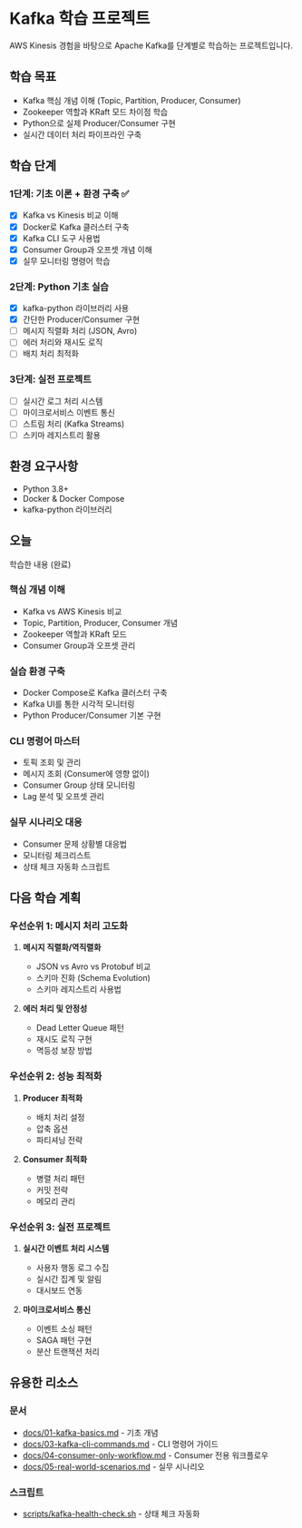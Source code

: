 # Kafka 학습 프로젝트

AWS Kinesis 경험을 바탕으로 Apache Kafka를 단계별로 학습하는 프로젝트입니다.

## 학습 목표
- Kafka 핵심 개념 이해 (Topic, Partition, Producer, Consumer)
- Zookeeper 역할과 KRaft 모드 차이점 학습
- Python으로 실제 Producer/Consumer 구현
- 실시간 데이터 처리 파이프라인 구축

## 학습 단계

### 1단계: 기초 이론 + 환경 구축 ✅
- [x] Kafka vs Kinesis 비교 이해
- [x] Docker로 Kafka 클러스터 구축
- [x] Kafka CLI 도구 사용법
- [x] Consumer Group과 오프셋 개념 이해
- [x] 실무 모니터링 명령어 학습

### 2단계: Python 기초 실습
- [x] kafka-python 라이브러리 사용
- [x] 간단한 Producer/Consumer 구현
- [ ] 메시지 직렬화 처리 (JSON, Avro)
- [ ] 에러 처리와 재시도 로직
- [ ] 배치 처리 최적화

### 3단계: 실전 프로젝트
- [ ] 실시간 로그 처리 시스템
- [ ] 마이크로서비스 이벤트 통신
- [ ] 스트림 처리 (Kafka Streams)
- [ ] 스키마 레지스트리 활용

## 환경 요구사항
- Python 3.8+
- Docker & Docker Compose
- kafka-python 라이브러리
## 오늘
 학습한 내용 (완료)

### 핵심 개념 이해
- Kafka vs AWS Kinesis 비교
- Topic, Partition, Producer, Consumer 개념
- Zookeeper 역할과 KRaft 모드
- Consumer Group과 오프셋 관리

### 실습 환경 구축
- Docker Compose로 Kafka 클러스터 구축
- Kafka UI를 통한 시각적 모니터링
- Python Producer/Consumer 기본 구현

### CLI 명령어 마스터
- 토픽 조회 및 관리
- 메시지 조회 (Consumer에 영향 없이)
- Consumer Group 상태 모니터링
- Lag 분석 및 오프셋 관리

### 실무 시나리오 대응
- Consumer 문제 상황별 대응법
- 모니터링 체크리스트
- 상태 체크 자동화 스크립트

## 다음 학습 계획

### 우선순위 1: 메시지 처리 고도화
1. **메시지 직렬화/역직렬화**
   - JSON vs Avro vs Protobuf 비교
   - 스키마 진화 (Schema Evolution)
   - 스키마 레지스트리 사용법

2. **에러 처리 및 안정성**
   - Dead Letter Queue 패턴
   - 재시도 로직 구현
   - 멱등성 보장 방법

### 우선순위 2: 성능 최적화
1. **Producer 최적화**
   - 배치 처리 설정
   - 압축 옵션
   - 파티셔닝 전략

2. **Consumer 최적화**
   - 병렬 처리 패턴
   - 커밋 전략
   - 메모리 관리

### 우선순위 3: 실전 프로젝트
1. **실시간 이벤트 처리 시스템**
   - 사용자 행동 로그 수집
   - 실시간 집계 및 알림
   - 대시보드 연동

2. **마이크로서비스 통신**
   - 이벤트 소싱 패턴
   - SAGA 패턴 구현
   - 분산 트랜잭션 처리

## 유용한 리소스

### 문서
- [docs/01-kafka-basics.md](docs/01-kafka-basics.md) - 기초 개념
- [docs/03-kafka-cli-commands.md](docs/03-kafka-cli-commands.md) - CLI 명령어 가이드
- [docs/04-consumer-only-workflow.md](docs/04-consumer-only-workflow.md) - Consumer 전용 워크플로우
- [docs/05-real-world-scenarios.md](docs/05-real-world-scenarios.md) - 실무 시나리오

### 스크립트
- [scripts/kafka-health-check.sh](scripts/kafka-health-check.sh) - 상태 체크 자동화